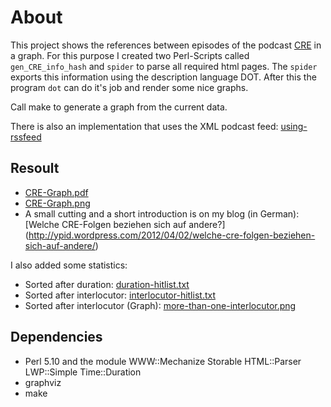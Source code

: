 # About

This project shows the references between episodes of the podcast [CRE](http://cre.fm/) in a graph.
For this purpose I created two Perl-Scripts called `gen_CRE_info_hash` and `spider` to parse all required html pages.
The `spider` exports this information using the description language DOT.
After this the program `dot` can do it's job and render some nice graphs.

Call make to generate a graph from the current data.

There is also an implementation that uses the XML podcast feed:
[using-rssfeed](http://github.com/ypid/CRE-graph/tree/using-rssfeed)

## Resoult

* [CRE-Graph.pdf](https://github.com/ypid/CRE-graph/raw/master/CRE-Graph.pdf)
* [CRE-Graph.png](https://github.com/ypid/CRE-graph/raw/master/CRE-Graph.png)
* A small cutting and a short introduction is on my blog (in German):
	[Welche CRE-Folgen beziehen sich auf andere?]
	(http://ypid.wordpress.com/2012/04/02/welche-cre-folgen-beziehen-sich-auf-andere/)

I also added some statistics:
* Sorted after duration: [duration-hitlist.txt](https://github.com/ypid/CRE-graph/blob/master/duration-hitlist.txt)
* Sorted after interlocutor: [interlocutor-hitlist.txt](https://github.com/ypid/CRE-graph/blob/master/interlocutor-hitlist.txt)
* Sorted after interlocutor (Graph): [more-than-one-interlocutor.png](https://raw.github.com/ypid/CRE-graph/master/more-than-one-interlocutor.png)

## Dependencies

* Perl 5.10 and the module WWW::Mechanize Storable HTML::Parser LWP::Simple Time::Duration
* graphviz
* make
